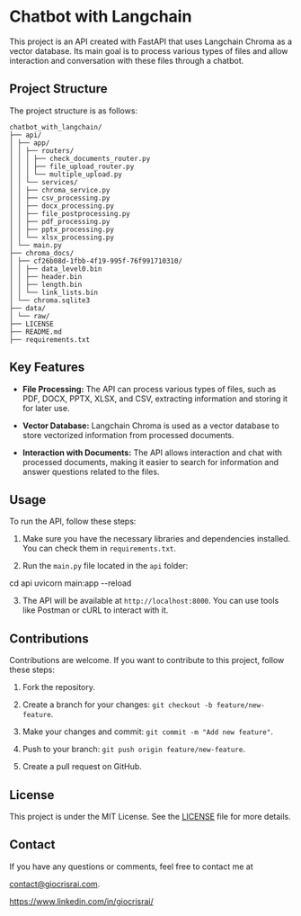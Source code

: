 # Chatbot with Langchain

This project is an API created with FastAPI that uses Langchain Chroma as a vector database. Its main goal is to process various types of files and allow interaction and conversation with these files through a chatbot.

## Project Structure

The project structure is as follows:

```
chatbot_with_langchain/
├── api/
│ ├── app/
│ │ ├── routers/
│ │ │ ├── check_documents_router.py
│ │ │ ├── file_upload_router.py
│ │ │ └── multiple_upload.py
│ │ └── services/
│ │ ├── chroma_service.py
│ │ ├── csv_processing.py
│ │ ├── docx_processing.py
│ │ ├── file_postprocessing.py
│ │ ├── pdf_processing.py
│ │ ├── pptx_processing.py
│ │ └── xlsx_processing.py
│ └── main.py
├── chroma_docs/
│ ├── cf26b08d-1fbb-4f19-995f-76f991710310/
│ │ ├── data_level0.bin
│ │ ├── header.bin
│ │ ├── length.bin
│ │ └── link_lists.bin
│ └── chroma.sqlite3
├── data/
│ └── raw/
├── LICENSE
├── README.md
├── requirements.txt

```

## Key Features

- **File Processing:** The API can process various types of files, such as PDF, DOCX, PPTX, XLSX, and CSV, extracting information and storing it for later use.

- **Vector Database:** Langchain Chroma is used as a vector database to store vectorized information from processed documents.

- **Interaction with Documents:** The API allows interaction and chat with processed documents, making it easier to search for information and answer questions related to the files.

## Usage

To run the API, follow these steps:

1. Make sure you have the necessary libraries and dependencies installed. You can check them in `requirements.txt`.

2. Run the `main.py` file located in the `api` folder:

cd api
uvicorn main:app --reload

3. The API will be available at `http://localhost:8000`. You can use tools like Postman or cURL to interact with it.

## Contributions

Contributions are welcome. If you want to contribute to this project, follow these steps:

1. Fork the repository.

2. Create a branch for your changes: `git checkout -b feature/new-feature`.

3. Make your changes and commit: `git commit -m "Add new feature"`.

4. Push to your branch: `git push origin feature/new-feature`.

5. Create a pull request on GitHub.

## License

This project is under the MIT License. See the [LICENSE](LICENSE) file for more details.

## Contact

If you have any questions or comments, feel free to contact me at 

contact@giocrisrai.com.

https://www.linkedin.com/in/giocrisrai/
